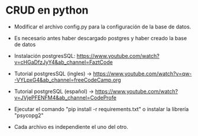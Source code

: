 # CRUD en python

- Modificar el archivo config.py para la configuración de la base de datos.

- Es necesario antes haber descargado postgres y haber creado la base de datos

- Instalación postgresSQL: https://www.youtube.com/watch?v=cHGaDfzJyY4&ab_channel=FaztCode
- Tutorial postgresSQL (ingles) -> https://www.youtube.com/watch?v=qw--VYLpxG4&ab_channel=freeCodeCamp.org 
- Tutorial postgreSQL (español) -> https://www.youtube.com/watch?v=JVjePFENFM4&ab_channel=CodeProfe

- Ejecutar el comando "pip install -r requirements.txt" o instalar la librería "psycopg2"
- Cada archivo es independiente el uno del otro.